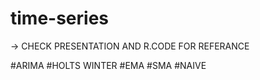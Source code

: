 # time-series

-> CHECK PRESENTATION AND R.CODE FOR REFERANCE 

#ARIMA
#HOLTS WINTER
#EMA
#SMA
#NAIVE
